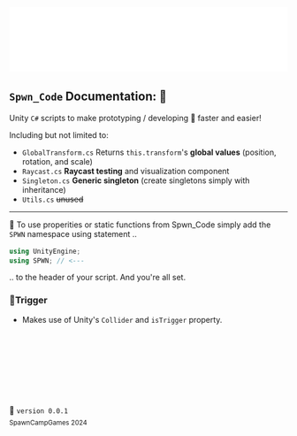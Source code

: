 ![SPWN_Code](https://github.com/SpawnCampGames/Sandbox/blob/main/SPWN_Code.png)

## `Spwn_Code` Documentation: 📘

Unity `C#` scripts to make prototyping / developing 🚧 faster and easier!

Including but not limited to: 

- `GlobalTransform.cs`  Returns `this.transform`'s **global values** (position, rotation, and scale)
- `Raycast.cs`  **Raycast testing** and visualization component
- `Singleton.cs`  **Generic singleton** (create singletons simply with inheritance)
- `Utils.cs`  ~~unused~~

---
💬
To use properities or static functions from Spwn_Code simply add the `SPWN` namespace using statement ..
```cs
using UnityEngine;
using SPWN; // <---
```

.. to the header of your script. And you're all set.

### 📁Trigger
- Makes use of Unity's `Collider` and `isTrigger` property.


<!-- Start Whitespace /-->
&nbsp;  
&nbsp;  
&nbsp;  
&nbsp;  
&nbsp;  
&nbsp;  
&nbsp;  
<!-- End Whitespace /-->

📌 `version 0.0.1`  
<sub>SpawnCampGames 2024</sub>
